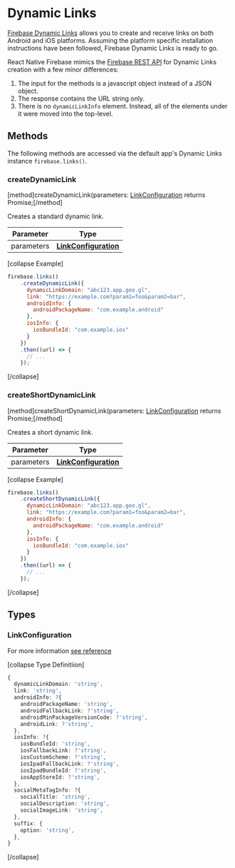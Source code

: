 # Dynamic Links

[Firebase Dynamic Links](https://firebase.google.com/docs/dynamic-links/) allows you to create and receive links on both Android and iOS platforms.
Assuming the platform specific installation instructions have been followed, Firebase Dynamic Links is ready to go.

React Native Firebase mimics the [Firebase REST API](https://firebase.google.com/docs/dynamic-links/rest) for Dynamic Links creation with a few minor differences:

1. The input for the methods is a javascript object instead of a JSON object.
2. The response contains the URL string only.
3. There is no `dynamicLinkInfo` element. Instead, all of the elements under it were moved into the top-level.

## Methods

The following methods are accessed via the default app's Dynamic Links instance `firebase.links()`.

### createDynamicLink
[method]createDynamicLink(parameters: [LinkConfiguration](#LinkConfiguration) returns Promise<String>;[/method]

Creates a standard dynamic link.

| Parameter | Type |
| --------- | ------- |
| parameters   | **[LinkConfiguration](#LinkConfiguration)**  |

[collapse Example]
```javascript
firebase.links()
    .createDynamicLink({
      dynamicLinkDomain: "abc123.app.goo.gl",
      link: "https://example.com?param1=foo&param2=bar",
      androidInfo: {
        androidPackageName: "com.example.android"
      },
      iosInfo: {
        iosBundleId: "com.example.ios"
      }
    })
    .then((url) => {
      // ...
    });
```
[/collapse]

### createShortDynamicLink
[method]createShortDynamicLink(parameters: [LinkConfiguration](#LinkConfiguration) returns Promise<String>;[/method]

Creates a short dynamic link.

| Parameter | Type |
| --------- | ------- |
| parameters   | **[LinkConfiguration](#LinkConfiguration)**  |

[collapse Example]
```javascript
firebase.links()
    .createShortDynamicLink({
      dynamicLinkDomain: "abc123.app.goo.gl",
      link: "https://example.com?param1=foo&param2=bar",
      androidInfo: {
        androidPackageName: "com.example.android"
      },
      iosInfo: {
        iosBundleId: "com.example.ios"
      }
    })
    .then((url) => {
      // ...
    });
```
[/collapse]

## Types

### LinkConfiguration

For more information [see reference](https://firebase.google.com/docs/reference/dynamic-links/link-shortener)

[collapse Type Definitiion]
```typescript
{
  dynamicLinkDomain: 'string',
  link: 'string',
  androidInfo: ?{
    androidPackageName: 'string',
    androidFallbackLink: ?'string',
    androidMinPackageVersionCode: ?'string',
    androidLink: ?'string',
  },
  iosInfo: ?{
    iosBundleId: 'string',
    iosFallbackLink: ?'string',
    iosCustomScheme: ?'string',
    iosIpadFallbackLink: ?'string',
    iosIpadBundleId: ?'string',
    iosAppStoreId: ?'string',
  },
  socialMetaTagInfo: ?{
    socialTitle: 'string',
    socialDescription: 'string',
    socialImageLink: 'string',
  },
  suffix: {
    option: 'string',
  },
}
```
[/collapse]
